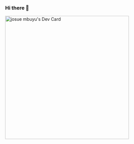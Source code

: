 ### Hi there 👋

<!--
**josuembuyu/josuembuyu** is a ✨ _special_ ✨ repository because its `README.md` (this file) appears on your GitHub profile.

Here are some ideas to get you started:

- 🔭 I’m currently working on ...
- 🌱 I’m currently learning ...
- 👯 I’m looking to collaborate on ...
- 🤔 I’m looking for help with ...
- 💬 Ask me about ...
- 📫 How to reach me: ...
- 😄 Pronouns: ...
- ⚡ Fun fact: ...
-->

<a href="https://app.daily.dev/josh006"><img src="https://api.daily.dev/devcards/d1b6156d326c4e12a92f350302aa61b5.png?r=7vr" width="400" alt="josue mbuyu's Dev Card"/></a>
